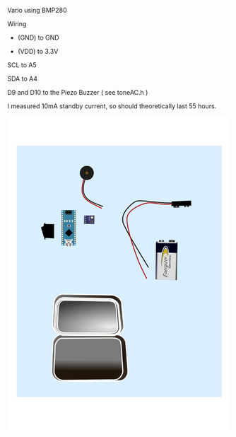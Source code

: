 Vario using BMP280

Wiring

- (GND) to GND

+ (VDD) to 3.3V

SCL to A5

SDA to A4

D9 and D10 to the Piezo Buzzer ( see toneAC.h )


I measured 10mA standby current, so should theoretically last 55 hours.

![Schematic Picture](./schematic.svg)
